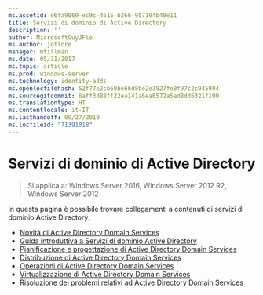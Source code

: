 ```yaml
---
ms.assetid: e6fa9069-ec9c-4615-b266-957194b49e11
title: Servizi di dominio di Active Directory
description: ''
author: MicrosoftGuyJFlo
ms.author: joflore
manager: mtillman
ms.date: 05/31/2017
ms.topic: article
ms.prod: windows-server
ms.technology: identity-adds
ms.openlocfilehash: 52f77e2cb60be66d8be2e3927fe0f97c2c945994
ms.sourcegitcommit: 6aff3d88ff22ea141a6ea6572a5ad8dd6321f199
ms.translationtype: HT
ms.contentlocale: it-IT
ms.lasthandoff: 09/27/2019
ms.locfileid: "71391018"
---
```

# <a name="active-directory-domain-services"></a>Servizi di dominio di Active Directory

>Si applica a: Windows Server 2016, Windows Server 2012 R2, Windows Server 2012

  
In questa pagina è possibile trovare collegamenti a contenuti di servizi di dominio Active Directory.   


* [Novità di Active Directory Domain Services](../whats-new-active-directory-domain-services.md)  
* [Guida introduttiva a Servizi di dominio Active Directory](../ad-ds/AD-DS-Getting-Started.md)   
* [Pianificazione e progettazione di Active Directory Domain Services](../ad-ds/plan/AD-DS-Design-and-Planning.md)  
* [Distribuzione di Active Directory Domain Services](../ad-ds/deploy/AD-DS-Deployment.md)  
* [Operazioni di Active Directory Domain Services](../ad-ds/manage/component-updates/AD-DS-Operations.md)   
* [Virtualizzazione di Active Directory Domain Services](../ad-ds/get-started/virtual-dc/Active-Directory-Domain-Services-Virtualization.md)  
* [Risoluzione dei problemi relativi ad Active Directory Domain Services](../ad-ds/manage/AD-DS-Troubleshooting.md)
